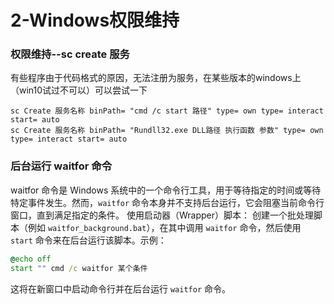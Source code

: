 # 2-Windows权限维持

### 权限维持--sc create 服务

有些程序由于代码格式的原因，无法注册为服务，在某些版本的windows上（win10试过不可以）可以尝试一下

```shell
sc Create 服务名称 binPath= "cmd /c start 路径" type= own type= interact start= auto
sc Create 服务名称 binPath= "Rundll32.exe DLL路径 执行函数 参数" type= own type= interact start= auto
```



### 后台运行 waitfor 命令

waitfor 命令是 Windows 系统中的一个命令行工具，用于等待指定的时间或等待特定事件发生。然而，`waitfor` 命令本身并不支持后台运行，它会阻塞当前命令行窗口，直到满足指定的条件。
使用启动器（Wrapper）脚本：
创建一个批处理脚本（例如 `waitfor_background.bat`），在其中调用 `waitfor` 命令，然后使用 `start` 命令来在后台运行该脚本。示例：

```bat
@echo off
start "" cmd /c waitfor 某个条件

```

这将在新窗口中启动命令行并在后台运行 `waitfor` 命令。
